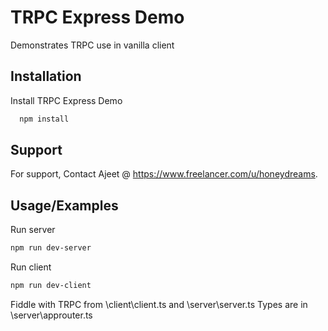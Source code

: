 
# TRPC Express Demo
 Demonstrates TRPC use in vanilla client


## Installation

Install TRPC Express Demo

```bash
  npm install
```
    
## Support

For support, Contact Ajeet @ https://www.freelancer.com/u/honeydreams.



## Usage/Examples

Run server
```bash
npm run dev-server
```

Run client
```bash
npm run dev-client
```

Fiddle with TRPC from \client\client.ts and \server\server.ts
Types are in \server\approuter.ts